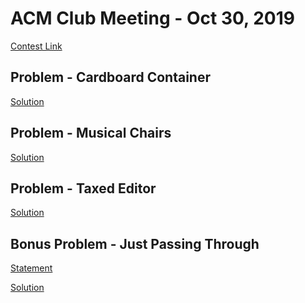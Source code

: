 ACM Club Meeting - Oct 30, 2019
===

[Contest Link](https://open.kattis.com/contests/r6w6qz/standings)

Problem - Cardboard Container
---
[Solution](CardboardContainer.java)

Problem - Musical Chairs
---
[Solution](MusicalChairs.java)

Problem - Taxed Editor
---
[Solution](TaxedEditor.java)

Bonus Problem - Just Passing Through
---
[Statement](https://ecna19.kattis.com/problems/justpassingthrough)

[Solution](JustPassingThrough.java)
